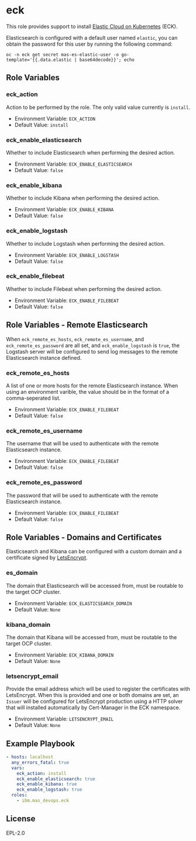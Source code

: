 eck
===============================================================================

This role provides support to install [Elastic Cloud on Kubernetes](https://www.elastic.co/guide/en/cloud-on-k8s/master/index.html) (ECK).

Elasticsearch is configured with a default user named `elastic`, you can obtain the password for this user by running the following command:

```
oc -n eck get secret mas-es-elastic-user -o go-template='{{.data.elastic | base64decode}}'; echo
```


Role Variables
-------------------------------------------------------------------------------
### eck_action
Action to be performed by the role. The only valid value currently is `install`.

- Environment Variable: `ECK_ACTION`
- Default Value: `install`

### eck_enable_elasticsearch
Whether to include Elasticsearch when performing the desired action.

- Environment Variable: `ECK_ENABLE_ELASTICSEARCH`
- Default Value: `false`

### eck_enable_kibana
Whether to include Kibana when performing the desired action.

- Environment Variable: `ECK_ENABLE_KIBANA`
- Default Value: `false`

### eck_enable_logstash
Whether to include Logstash when performing the desired action.

- Environment Variable: `ECK_ENABLE_LOGSTASH`
- Default Value: `false`

### eck_enable_filebeat
Whether to include Filebeat when performing the desired action.

- Environment Variable: `ECK_ENABLE_FILEBEAT`
- Default Value: `false`


Role Variables - Remote Elasticsearch
-------------------------------------------------------------------------------
When `eck_remote_es_hosts`, `eck_remote_es_username`, and `eck_remote_es_password` are all set, and `eck_enable_logstash` is `true`, the Logstash server will be configured to send log messages to the remote Elasticsearch instance defined.

### eck_remote_es_hosts
A list of one or more hosts for the remote Elasticsearch instance.  When using an environment varible, the value should be in the format of a comma-seperated list.

- Environment Variable: `ECK_ENABLE_FILEBEAT`
- Default Value: `false`

### eck_remote_es_username
The username that will be used to authenticate with the remote Elasticsearch instance.

- Environment Variable: `ECK_ENABLE_FILEBEAT`
- Default Value: `false`

### eck_remote_es_password
The password that will be used to authenticate with the remote Elasticsearch instance.

- Environment Variable: `ECK_ENABLE_FILEBEAT`
- Default Value: `false`


Role Variables - Domains and Certificates
-------------------------------------------------------------------------------
Elasticsearch and Kibana can be configured with a custom domain and a certificate signed by [LetsEncrypt](https://letsencrypt.org/).

### es_domain
The domain that Elasticsearch will be accessed from, must be routable to the target OCP cluster.

- Environment Variable: `ECK_ELASTICSEARCH_DOMAIN`
- Default Value: `None`

### kibana_domain
The domain that Kibana will be accessed from, must be routable to the target OCP cluster.

- Environment Variable: `ECK_KIBANA_DOMAIN`
- Default Value: `None`

### letsencrypt_email
Provide the email address which will be used to register the certificates with LetsEncrypt.  When this is provided and one or both domains are set, an `Issuer` will be configured for LetsEncrypt production using a HTTP solver that will installed automatically by Cert-Manager in the ECK namespace.

- Environment Variable: `LETSENCRYPT_EMAIL`
- Default Value: `None`


Example Playbook
----------------

```yaml
- hosts: localhost
  any_errors_fatal: true
  vars:
    eck_action: install
    eck_enable_elasticsearch: true
    eck_enable_kibana: true
    eck_enable_logstash: true
  roles:
    - ibm.mas_devops.eck
```

License
-------

EPL-2.0
